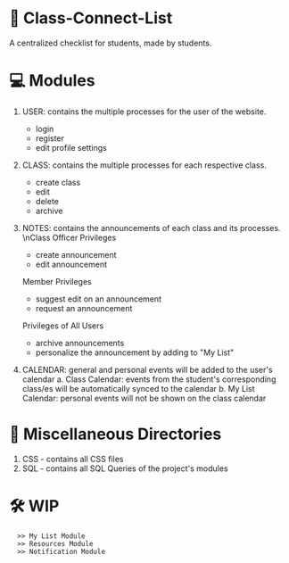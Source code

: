 # 📝 Class-Connect-List 
A centralized checklist for students, made by students.

# 💻 Modules
1. USER: contains the multiple processes for the user of the website.
    - login 
    - register
    - edit profile settings
2. CLASS: contains the multiple processes for each respective class.
    - create class
    - edit 
    - delete
    - archive
3. NOTES: contains the announcements of each class and its processes.
    \nClass Officer Privileges
      - create announcement
      - edit announcement
      
    Member Privileges
      - suggest edit on an announcement
      - request an announcement
      
    Privileges of All Users
      - archive announcements
      - personalize the announcement by adding to "My List"
      
4. CALENDAR: general and personal events will be added to the user's calendar
    a. Class Calendar: events from the student's corresponding class/es will be automatically 
            synced to the calendar
    b. My List Calendar: personal events will not be shown on the class calendar

# 📁 Miscellaneous Directories
1. CSS - contains all CSS files
2. SQL - contains all SQL Queries of the project's modules

# 🛠 WIP 
      >> My List Module
      >> Resources Module
      >> Notification Module
